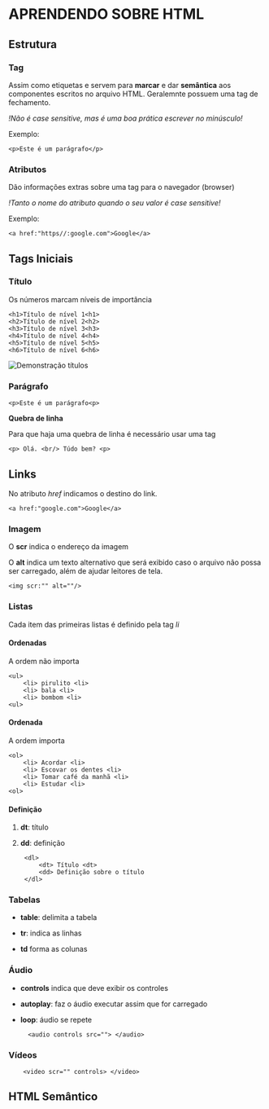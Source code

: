 # APRENDENDO SOBRE HTML

## Estrutura

### Tag
 Assim como etiquetas e servem para **marcar** e dar **semântica** aos componentes escritos no arquivo HTML. Geralemnte possuem uma tag de fechamento. 
 
 *!Não é case sensitive, mas é uma boa prática escrever no minúsculo!*

Exemplo:    

    <p>Este é um parágrafo</p>


### Atributos

Dão informações extras sobre uma tag para o navegador (browser) 

*!Tanto o nome do atributo quando o seu valor é case sensitive!*

Exemplo:

    <a href:"https//:google.com">Google</a>

## Tags Iniciais

### Título 

Os números marcam níveis de importância

    <h1>Título de nível 1<h1>
    <h2>Título de nível 2<h2>
    <h3>Título de nível 3<h3>
    <h4>Título de nível 4<h4>
    <h5>Título de nível 5<h5>
    <h6>Título de nível 6<h6>


![Demonstração títulos](/t%C3%ADtulos.png)


### Parágrafo
    <p>Este é um parágrafo<p>

**Quebra de linha**

Para que haja uma quebra de linha é necessário usar uma tag

    <p> Olá. <br/> Túdo bem? <p>

## Links

No atributo *href* indicamos o destino do link.

    <a href:"google.com">Google</a>

### Imagem

O **scr** indica o endereço da imagem

O **alt** indica um texto alternativo que será exibido caso o arquivo não possa ser carregado, além de ajudar leitores de tela.

    <img scr:"" alt=""/>

### Listas

Cada item das primeiras listas é definido pela tag *li*

#### Ordenadas

A ordem não importa


    <ul> 
        <li> pirulito <li>
        <li> bala <li>
        <li> bombom <li>
    <ul>

#### Ordenada

A ordem importa

    <ol>
        <li> Acordar <li>
        <li> Escovar os dentes <li>
        <li> Tomar café da manhã <li>
        <li> Estudar <li>
    <ol>

#### Definição

1. **dt**: título
2. **dd**: definição

        <dl>
            <dt> Título <dt>
            <dd> Definição sobre o título
        </dl>

### Tabelas

- **table**: delimita a tabela

- **tr**: indica as linhas

- **td** forma as colunas

### Áudio

- **controls** indica que deve exibir os controles
- **autoplay**: faz o áudio executar assim que for carregado

- **loop**: áudio se repete

        <audio controls src=""> </audio>

### Vídeos

        <video scr="" controls> </video>

## HTML Semântico